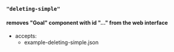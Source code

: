 ### `"deleting-simple"`
#### removes "Goal" component with id "..." from the web interface
* accepts:
  * example-deleting-simple.json
